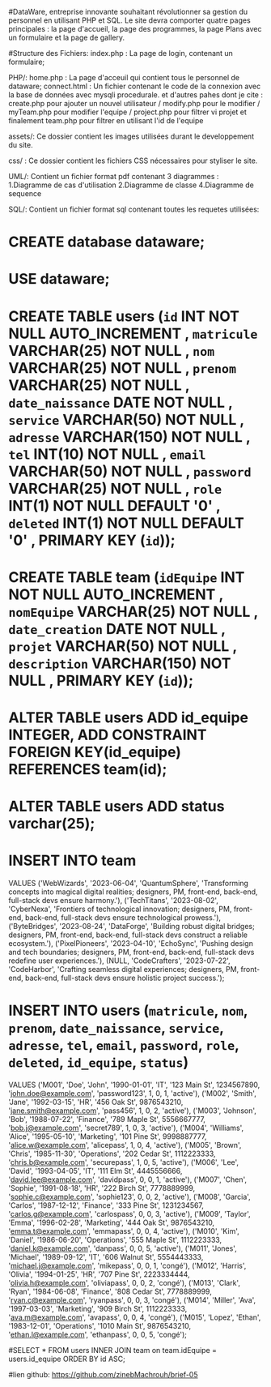 #DataWare, entreprise innovante souhaitant révolutionner sa gestion du personnel en utilisant PHP et SQL. Le site devra comporter quatre pages principales : la page d'accueil, la page des programmes, la page Plans avec un formulaire et la page de gallery. 


#Structure des Fichiers: 
index.php : La page de login, contenant un formulaire;

PHP/:
home.php : La page d'acceuil qui contient tous le personnel de dataware;
connect.html : Un fichier contenant le code de la connexion avec la base de données avec mysqli procedurale.
et d'autres pahes dont je cite : create.php pour ajouter un nouvel utilisateur / modify.php pour le modifier / myTeam.php pour modifier l'equipe / project.php pour filtrer vi projet et finalement team.php pour filtrer en utilisant l'id de l'equipe

assets/: Ce dossier contient les images utilisées durant le developpement du site.

css/ : Ce dossier contient les fichiers CSS nécessaires pour styliser le site.

UML/: Contient un fichier format pdf contenant 3 diagrammes : 
1.Diagramme de cas d'utilisation
2.Diagramme de classe
4.Diagramme de sequence

SQL/: Contient un fichier format sql contenant toutes les requetes utilisées: 

# CREATE database dataware;
# USE dataware;

# CREATE TABLE users (`id` INT NOT NULL AUTO_INCREMENT , `matricule` VARCHAR(25) NOT NULL , `nom` VARCHAR(25) NOT NULL , `prenom` VARCHAR(25) NOT NULL , `date_naissance` DATE NOT NULL , `service` VARCHAR(50) NOT NULL , `adresse` VARCHAR(150) NOT NULL , `tel` INT(10) NOT NULL , `email` VARCHAR(50) NOT NULL , `password` VARCHAR(25) NOT NULL , `role` INT(1) NOT NULL DEFAULT '0' , `deleted` INT(1) NOT NULL DEFAULT '0' , PRIMARY KEY (`id`));
# CREATE TABLE team (`idEquipe` INT NOT NULL AUTO_INCREMENT , `nomEquipe` VARCHAR(25) NOT NULL , `date_creation` DATE NOT NULL , `projet` VARCHAR(50) NOT NULL , `description` VARCHAR(150) NOT NULL , PRIMARY KEY (`id`));

# ALTER TABLE users ADD id_equipe INTEGER, ADD CONSTRAINT FOREIGN KEY(id_equipe) REFERENCES team(id);
# ALTER TABLE users ADD status varchar(25);

# INSERT INTO team 
VALUES 
    ('WebWizards', '2023-06-04', 'QuantumSphere', 'Transforming concepts into magical digital realities; designers, PM, front-end, back-end, full-stack devs ensure harmony.'), 
    ('TechTitans', '2023-08-02', 'CyberNexa', 'Frontiers of technological innovation; designers, PM, front-end, back-end, full-stack devs ensure technological prowess.'), 
    ('ByteBridges', '2023-08-24', 'DataForge', 'Building robust digital bridges; designers, PM, front-end, back-end, full-stack devs construct a reliable ecosystem.'), 
    ('PixelPioneers', '2023-04-10', 'EchoSync', 'Pushing design and tech boundaries; designers, PM, front-end, back-end, full-stack devs redefine user experiences.'), (NULL, 'CodeCrafters', '2023-07-22', 'CodeHarbor', 'Crafting seamless digital experiences; designers, PM, front-end, back-end, full-stack devs ensure holistic project success.');

# INSERT INTO users (`matricule`, `nom`, `prenom`, `date_naissance`, `service`, `adresse`, `tel`, `email`, `password`, `role`, `deleted`, `id_equipe`, `status`)
VALUES
    ('M001', 'Doe', 'John', '1990-01-01', 'IT', '123 Main St', 1234567890, 'john.doe@example.com', 'password123', 1, 0, 1, 'active'),
    ('M002', 'Smith', 'Jane', '1992-03-15', 'HR', '456 Oak St', 9876543210, 'jane.smith@example.com', 'pass456', 1, 0, 2, 'active'),
    ('M003', 'Johnson', 'Bob', '1988-07-22', 'Finance', '789 Maple St', 5556667777, 'bob.j@example.com', 'secret789', 1, 0, 3, 'active'),
    ('M004', 'Williams', 'Alice', '1995-05-10', 'Marketing', '101 Pine St', 9998887777, 'alice.w@example.com', 'alicepass', 1, 0, 4, 'active'),
    ('M005', 'Brown', 'Chris', '1985-11-30', 'Operations', '202 Cedar St', 1112223333, 'chris.b@example.com', 'securepass', 1, 0, 5, 'active'),
    ('M006', 'Lee', 'David', '1993-04-05', 'IT', '111 Elm St', 4445556666, 'david.lee@example.com', 'davidpass', 0, 0, 1, 'active'),
    ('M007', 'Chen', 'Sophie', '1991-08-18', 'HR', '222 Birch St', 7778889999, 'sophie.c@example.com', 'sophie123', 0, 0, 2, 'active'),
    ('M008', 'Garcia', 'Carlos', '1987-12-12', 'Finance', '333 Pine St', 1231234567, 'carlos.g@example.com', 'carlospass', 0, 0, 3, 'active'),
    ('M009', 'Taylor', 'Emma', '1996-02-28', 'Marketing', '444 Oak St', 9876543210, 'emma.t@example.com', 'emmapass', 0, 0, 4, 'active'),
    ('M010', 'Kim', 'Daniel', '1986-06-20', 'Operations', '555 Maple St', 1112223333, 'daniel.k@example.com', 'danpass', 0, 0, 5, 'active'),
    ('M011', 'Jones', 'Michael', '1989-09-12', 'IT', '606 Walnut St', 5554443333, 'michael.j@example.com', 'mikepass', 0, 0, 1, 'congé'),
    ('M012', 'Harris', 'Olivia', '1994-01-25', 'HR', '707 Pine St', 2223334444, 'olivia.h@example.com', 'oliviapass', 0, 0, 2, 'congé'),
    ('M013', 'Clark', 'Ryan', '1984-06-08', 'Finance', '808 Cedar St', 7778889999, 'ryan.c@example.com', 'ryanpass', 0, 0, 3, 'congé'),
    ('M014', 'Miller', 'Ava', '1997-03-03', 'Marketing', '909 Birch St', 1112223333, 'ava.m@example.com', 'avapass', 0, 0, 4, 'congé'),
    ('M015', 'Lopez', 'Ethan', '1983-12-01', 'Operations', '1010 Main St', 9876543210, 'ethan.l@example.com', 'ethanpass', 0, 0, 5, 'congé');

#SELECT * FROM users INNER JOIN team on team.idEquipe = users.id_equipe ORDER BY id ASC;

#lien github: https://github.com/zinebMachrouh/brief-05

